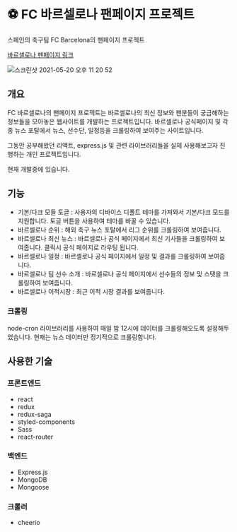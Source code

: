 # ⚽️ FC 바르셀로나 팬페이지 프로젝트

스페인의 축구팀 FC Barcelona의 팬페이지 프로젝트

[바르셀로나 펜페이지 링크](http://fcbarcelona.junseublim.com)

![스크린샷 2021-05-20 오후 11 20 52](https://user-images.githubusercontent.com/41264717/118995340-07c3d280-b9c2-11eb-86f0-c189ea7b4aa2.png)





## 개요

FC 바르셀로나의 팬페이지 프로젝트는 바르셀로나의 최신 정보와 팬분들이 궁금해하는 정보들을 모아놓은 웹사이트를 개발하는 프로젝트입니다.
바르셀로나 공식페이지 및 각종 뉴스 포탈에서 뉴스, 선수단, 일정등을 크롤링하여 보여주는 사이트입니다.

그동안 공부해왔던 리액트, express.js 및 관련 라이브러리들을 실제 사용해보고자 진행하는 개인 프로젝트입니다. 

현재 개발중에 있습니다.

## 기능

- 기본/다크 모들 토글 : 사용자의 디바이스 디폴트 테마를 가져와서 기본/다크 모드를 지원합니다. 토글 버튼을 사용하여 테마를 바꿀 수 있습니다. 
- 바르셀로나 순위 : 해외 축구 뉴스 포탈에서 리그 순위를 크롤링하여 보여줍니다. 
- 바르셀로나 최신 뉴스 : 바르셀로나 공식 페이지에서 최신 기사들을 크롤링하여 보여줍니다. 클릭시 공식 페이지로 라우팅 됩니다. 
- 바르셀로나 일정 : 바르셀로나 공식 페이지에서 일정 및 결과를 크롤링하여 보여줍니다. 
- 바르셀로나 팀 선수 소개 : 바르셀로나 공식 페이지에서 선수들의 정보 및 스탯을 크롤링하여 보여줍니다. 
- 바르셀로나 이적시장 : 최근 이적 시장 결과를 보여줍니다. 

### 크롤링

node-cron 라이브러리를 사용하여 매일 밤 12시에 데이터를 크롤링해오도록 설정해두었습니다. 현재는 뉴스 데이터만 정기적으로 크롤링합니다.


## 사용한 기술


### 프론트엔드

- react
- redux
- redux-saga
- styled-components
- Sass
- react-router

### 백엔드

- Express.js
- MongoDB
- Mongoose

### 크롤러

- cheerio
